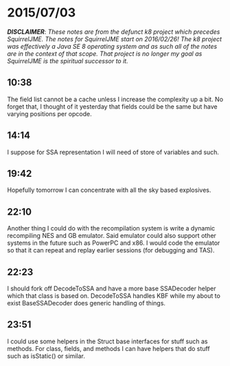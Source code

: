 # 2015/07/03

***DISCLAIMER***: _These notes are from the defunct k8 project which_
_precedes SquirrelJME. The notes for SquirrelJME start on 2016/02/26!_
_The k8 project was effectively a Java SE 8 operating system and as such_
_all of the notes are in the context of that scope. That project is no_
_longer my goal as SquirrelJME is the spiritual successor to it._

## 10:38

The field list cannot be a cache unless I increase the complexity up a bit. No
forget that, I thought of it yesterday that fields could be the same but have
varying positions per opcode.

## 14:14

I suppose for SSA representation I will need of store of variables and such.

## 19:42

Hopefully tomorrow I can concentrate with all the sky based explosives.

## 22:10

Another thing I could do with the recompilation system is write a dynamic
recompiling NES and GB emulator. Said emulator could also support other
systems in the future such as PowerPC and x86. I would code the emulator so
that it can repeat and replay earlier sessions (for debugging and TAS).

## 22:23

I should fork off DecodeToSSA and have a more base SSADecoder helper which
that class is based on. DecodeToSSA handles KBF while my about to exist
BaseSSADecoder does generic handling of things.

## 23:51

I could use some helpers in the Struct base interfaces for stuff such as
methods. For class, fields, and methods I can have helpers that do stuff such
as isStatic() or similar.

